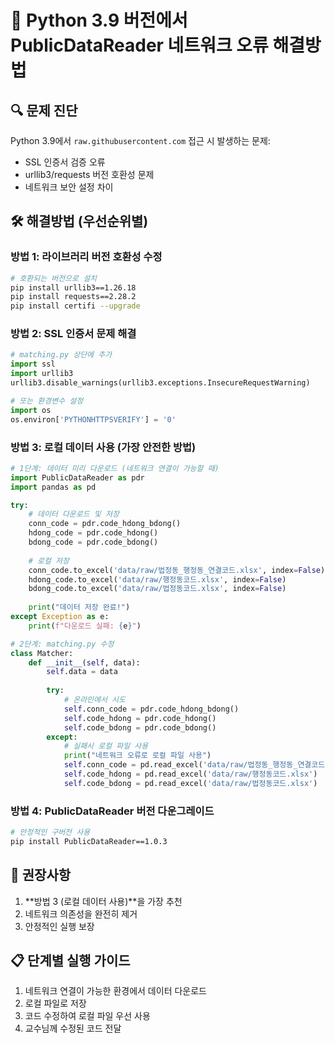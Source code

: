 # 🐍 Python 3.9 버전에서 PublicDataReader 네트워크 오류 해결방법

## 🔍 문제 진단
Python 3.9에서 `raw.githubusercontent.com` 접근 시 발생하는 문제:
- SSL 인증서 검증 오류
- urllib3/requests 버전 호환성 문제
- 네트워크 보안 설정 차이

## 🛠️ 해결방법 (우선순위별)

### 방법 1: 라이브러리 버전 호환성 수정
```bash
# 호환되는 버전으로 설치
pip install urllib3==1.26.18
pip install requests==2.28.2
pip install certifi --upgrade
```

### 방법 2: SSL 인증서 문제 해결
```python
# matching.py 상단에 추가
import ssl
import urllib3
urllib3.disable_warnings(urllib3.exceptions.InsecureRequestWarning)

# 또는 환경변수 설정
import os
os.environ['PYTHONHTTPSVERIFY'] = '0'
```

### 방법 3: 로컬 데이터 사용 (가장 안전한 방법)
```python
# 1단계: 데이터 미리 다운로드 (네트워크 연결이 가능할 때)
import PublicDataReader as pdr
import pandas as pd

try:
    # 데이터 다운로드 및 저장
    conn_code = pdr.code_hdong_bdong()
    hdong_code = pdr.code_hdong()
    bdong_code = pdr.code_bdong()
    
    # 로컬 저장
    conn_code.to_excel('data/raw/법정동_행정동_연결코드.xlsx', index=False)
    hdong_code.to_excel('data/raw/행정동코드.xlsx', index=False)
    bdong_code.to_excel('data/raw/법정동코드.xlsx', index=False)
    
    print("데이터 저장 완료!")
except Exception as e:
    print(f"다운로드 실패: {e}")

# 2단계: matching.py 수정
class Matcher:
    def __init__(self, data):
        self.data = data
        
        try:
            # 온라인에서 시도
            self.conn_code = pdr.code_hdong_bdong()
            self.code_hdong = pdr.code_hdong()
            self.code_bdong = pdr.code_bdong()
        except:
            # 실패시 로컬 파일 사용
            print("네트워크 오류로 로컬 파일 사용")
            self.conn_code = pd.read_excel('data/raw/법정동_행정동_연결코드.xlsx')
            self.code_hdong = pd.read_excel('data/raw/행정동코드.xlsx')
            self.code_bdong = pd.read_excel('data/raw/법정동코드.xlsx')
```

### 방법 4: PublicDataReader 버전 다운그레이드
```bash
# 안정적인 구버전 사용
pip install PublicDataReader==1.0.3
```

## 🎯 권장사항
1. **방법 3 (로컬 데이터 사용)**을 가장 추천
2. 네트워크 의존성을 완전히 제거
3. 안정적인 실행 보장

## 📋 단계별 실행 가이드
1. 네트워크 연결이 가능한 환경에서 데이터 다운로드
2. 로컬 파일로 저장
3. 코드 수정하여 로컬 파일 우선 사용
4. 교수님께 수정된 코드 전달

